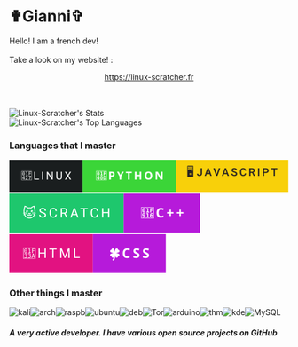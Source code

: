 # ✟Gianni✞
Hello! I am a french dev!<br><br>Take a look on my website! :
 <center>
   <a href="https://linux-scratcher.fr" class="name">https://linux-scratcher.fr</a></h5></center><br><br>


![Linux-Scratcher's Stats](https://github-readme-stats.vercel.app/api?username=Linux-Scratcher&theme=jolly&show_icons=true&hide_border=true&count_private=true)
<br>
![Linux-Scratcher's Top Languages](https://github-readme-stats.vercel.app/api/top-langs/?username=Linux-Scratcher&theme=prussian&show_icons=true&hide_border=true&layout=compact)

### Languages ​​that I master
 ![](image.svg)![](truc.svg)![](huh.svg)
							

 ### Other things I master
![kali](https://img.shields.io/badge/Kali_Linux-557C94?style=for-the-badge&logo=kali-linux&logoColor=white)![arch](https://img.shields.io/badge/Arch_Linux-1793D1?style=for-the-badge&logo=arch-linux&logoColor=white)![raspb](https://img.shields.io/badge/Raspberry%20Pi-A22846?style=for-the-badge&logo=Raspberry%20Pi&logoColor=white)![ubuntu](https://img.shields.io/badge/Ubuntu-E95420?style=for-the-badge&logo=ubuntu&logoColor=white)![deb](https://img.shields.io/badge/Debian-A81D33?style=for-the-badge&logo=debian&logoColor=white)![Tor](https://img.shields.io/badge/Tor-7D4698?style=for-the-badge&logo=Tor-Browser&logoColor=white)![arduino](https://img.shields.io/badge/Arduino-00979D?style=for-the-badge&logo=Arduino&logoColor=white)![thm](https://img.shields.io/badge/TryHackMe-212C42?style=for-the-badge&logo=TryHackMe&logoColor=white)![kde](https://img.shields.io/badge/KDE_Plasma-1D99F3?style=for-the-badge&logo=kdeplasma&logoColor=white)![MySQL](https://img.shields.io/badge/mysql-4479A1.svg?style=for-the-badge&logo=mysql&logoColor=white)


<!--![Scratch logo S](https://github.com/Linux-Scratcher/Linux-Scratcher/assets/122288570/2eab72c7-9410-4f7f-821a-e7eda042f575)-->

<h5>A very active developer. I have various open source projects on GitHub</h5></h5>




  
   </div>
</center><br><br>


